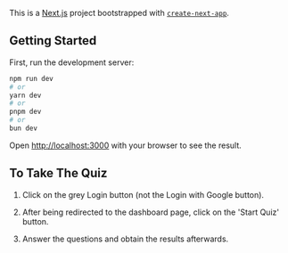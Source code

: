 This is a [Next.js](https://nextjs.org/) project bootstrapped with [`create-next-app`](https://github.com/vercel/next.js/tree/canary/packages/create-next-app).

## Getting Started

First, run the development server:

```bash
npm run dev
# or
yarn dev
# or
pnpm dev
# or
bun dev
```

Open [http://localhost:3000](http://localhost:3000) with your browser to see the result.

## To Take The Quiz

1. Click on the grey Login button (not the Login with Google button).

2. After being redirected to the dashboard page, click on the 'Start Quiz' button.

3. Answer the questions and obtain the results afterwards.
